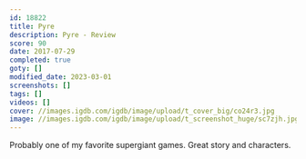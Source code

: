 ```yaml
---
id: 18822
title: Pyre
description: Pyre - Review
score: 90
date: 2017-07-29
completed: true
goty: []
modified_date: 2023-03-01
screenshots: []
tags: []
videos: []
cover: //images.igdb.com/igdb/image/upload/t_cover_big/co24r3.jpg
image: //images.igdb.com/igdb/image/upload/t_screenshot_huge/sc7zjh.jpg
---
```

Probably one of my favorite supergiant games. Great story and characters.